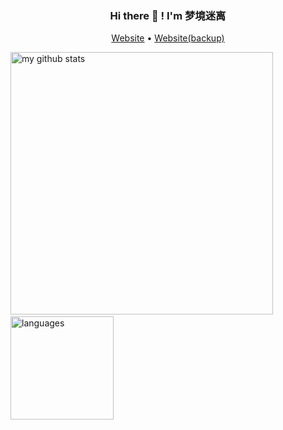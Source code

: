 <h3 align="center">Hi there 👋 ! I'm 梦境迷离</h3>
<p align="center">
  <a href="https://dreamylost.cn">Website</a> •
  <a href="https://blog.csdn.net/qq_34446485">Website(backup)</a>
</p>

<!-- My GitHub stats -->
<p align="left">
  <img src="https://github-readme-stats.vercel.app/api?username=jxnu-liguobin&show_icons=true&theme=tokyonight" alt="my github stats" width="420"/>&nbsp;
  <img src="https://github-readme-stats.vercel.app/api/top-langs/?username=jxnu-liguobin&layout=compact&theme=tokyonight" alt="languages" height="165" />
</p>
